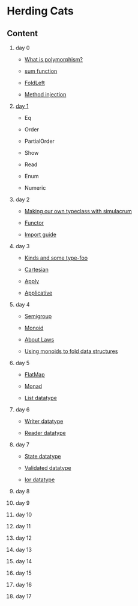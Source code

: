 # Herding Cats

## Content

1. day 0

    - [What is polymorphism?](day0/S1.scala)
    
    - [sum function](day0/S2.scala)
    
    - [FoldLeft](day0/S3.scala)
    
    - [Method injection](day0/S4.scala)

2. [day 1](day1/S1.scala)

    - Eq
    
    - Order
    
    - PartialOrder
    
    - Show
    
    - Read
    
    - Enum
    
    - Numeric

3. day 2

    - [Making our own typeclass with simulacrum](day2/S1.scala)
    
    - [Functor](day2/S2.scala)
    
    - [Import guide](day2/S3.scala)

4. day 3

    - [Kinds and some type-foo](day3/S1.scala)
    
    - [Cartesian](day3/S2.scala)
    
    - [Apply](day3/S3.scala)
    
    - [Applicative](day3/S4.scala)

5. day 4

    - [Semigroup](day4/S1.scala)
    
    - [Monoid](day4/S2.scala)
    
    - [About Laws](day4/S3.scala)
    
    - [Using monoids to fold data structures](day4/S4.scala)

6. day 5
    
    - [FlatMap](day5/S1.scala)
    
    - [Monad](day5/S2.scala)
    
    - [List datatype](day5/S3.scala)
    
7. day 6

    - [Writer datatype](day6/S1.scala)
    
    - [Reader datatype](day6/S2.scala)

8. day 7

    - [State datatype](day7/S1.scala)
    
    - [Validated datatype](day7/S2.scala)
    
    - [Ior datatype](day7/S3.scala)

9. day 8

10. day 9

11. day 10

12. day 11

13. day 12

14. day 13

15. day 14

16. day 15

17. day 16

18. day 17

